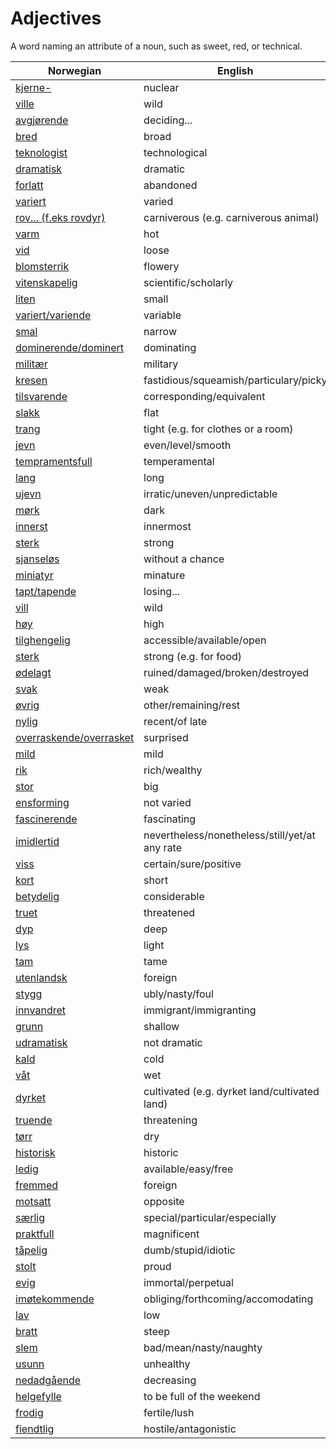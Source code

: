 # Adjectives

A word naming an attribute of a noun, such as sweet, red, or technical.

| Norwegian | English |
| --- | --- |
| [kjerne-](https://www.ordnett.no/search?language=no&phrase=kjerne-) | nuclear |
| [ville](https://www.ordnett.no/search?language=no&phrase=ville) | wild |
| [avgjørende](https://www.ordnett.no/search?language=no&phrase=avgjørende) | deciding... |
| [bred](https://www.ordnett.no/search?language=no&phrase=bred) | broad |
| [teknologist](https://www.ordnett.no/search?language=no&phrase=teknologist) | technological |
| [dramatisk](https://www.ordnett.no/search?language=no&phrase=dramatisk) | dramatic |
| [forlatt](https://www.ordnett.no/search?language=no&phrase=forlatt) | abandoned |
| [variert](https://www.ordnett.no/search?language=no&phrase=variert) | varied |
| [rov... (f.eks rovdyr)](https://www.ordnett.no/search?language=no&phrase=rov...%20(f.eks%20rovdyr)) | carniverous (e.g. carniverous animal) |
| [varm](https://www.ordnett.no/search?language=no&phrase=varm) | hot |
| [vid](https://www.ordnett.no/search?language=no&phrase=vid) | loose |
| [blomsterrik](https://www.ordnett.no/search?language=no&phrase=blomsterrik) | flowery |
| [vitenskapelig](https://www.ordnett.no/search?language=no&phrase=vitenskapelig) | scientific/scholarly |
| [liten](https://www.ordnett.no/search?language=no&phrase=liten) | small |
| [variert/variende](https://www.ordnett.no/search?language=no&phrase=variert/variende) | variable |
| [smal](https://www.ordnett.no/search?language=no&phrase=smal) | narrow |
| [dominerende/dominert](https://www.ordnett.no/search?language=no&phrase=dominerende/dominert) | dominating |
| [militær](https://www.ordnett.no/search?language=no&phrase=militær) | military |
| [kresen](https://www.ordnett.no/search?language=no&phrase=kresen) | fastidious/squeamish/particulary/picky |
| [tilsvarende](https://www.ordnett.no/search?language=no&phrase=tilsvarende) | corresponding/equivalent |
| [slakk](https://www.ordnett.no/search?language=no&phrase=slakk) | flat |
| [trang](https://www.ordnett.no/search?language=no&phrase=trang) | tight (e.g. for clothes or a room) |
| [jevn](https://www.ordnett.no/search?language=no&phrase=jevn) | even/level/smooth |
| [tempramentsfull](https://www.ordnett.no/search?language=no&phrase=tempramentsfull) | temperamental |
| [lang](https://www.ordnett.no/search?language=no&phrase=lang) | long |
| [ujevn](https://www.ordnett.no/search?language=no&phrase=ujevn) | irratic/uneven/unpredictable |
| [mørk](https://www.ordnett.no/search?language=no&phrase=mørk) | dark |
| [innerst](https://www.ordnett.no/search?language=no&phrase=innerst) | innermost |
| [sterk](https://www.ordnett.no/search?language=no&phrase=sterk) | strong |
| [sjanseløs](https://www.ordnett.no/search?language=no&phrase=sjanseløs) | without a chance |
| [miniatyr](https://www.ordnett.no/search?language=no&phrase=miniatyr) | minature |
| [tapt/tapende](https://www.ordnett.no/search?language=no&phrase=tapt/tapende) | losing... |
| [vill](https://www.ordnett.no/search?language=no&phrase=vill) | wild |
| [høy](https://www.ordnett.no/search?language=no&phrase=høy) | high |
| [tilghengelig](https://www.ordnett.no/search?language=no&phrase=tilghengelig) | accessible/available/open |
| [sterk](https://www.ordnett.no/search?language=no&phrase=sterk) | strong (e.g. for food) |
| [ødelagt](https://www.ordnett.no/search?language=no&phrase=ødelagt) | ruined/damaged/broken/destroyed |
| [svak](https://www.ordnett.no/search?language=no&phrase=svak) | weak |
| [øvrig](https://www.ordnett.no/search?language=no&phrase=øvrig) | other/remaining/rest |
| [nylig](https://www.ordnett.no/search?language=no&phrase=nylig) | recent/of late |
| [overraskende/overrasket](https://www.ordnett.no/search?language=no&phrase=overraskende/overrasket) | surprised |
| [mild](https://www.ordnett.no/search?language=no&phrase=mild) | mild |
| [rik](https://www.ordnett.no/search?language=no&phrase=rik) | rich/wealthy |
| [stor](https://www.ordnett.no/search?language=no&phrase=stor) | big |
| [ensforming](https://www.ordnett.no/search?language=no&phrase=ensforming) | not varied |
| [fascinerende](https://www.ordnett.no/search?language=no&phrase=fascinerende) | fascinating |
| [imidlertid](https://www.ordnett.no/search?language=no&phrase=imidlertid) | nevertheless/nonetheless/still/yet/at any rate |
| [viss](https://www.ordnett.no/search?language=no&phrase=viss) | certain/sure/positive |
| [kort](https://www.ordnett.no/search?language=no&phrase=kort) | short |
| [betydelig](https://www.ordnett.no/search?language=no&phrase=betydelig) | considerable |
| [truet](https://www.ordnett.no/search?language=no&phrase=truet) | threatened |
| [dyp](https://www.ordnett.no/search?language=no&phrase=dyp) | deep |
| [lys](https://www.ordnett.no/search?language=no&phrase=lys) | light |
| [tam](https://www.ordnett.no/search?language=no&phrase=tam) | tame |
| [utenlandsk](https://www.ordnett.no/search?language=no&phrase=utenlandsk) | foreign |
| [stygg](https://www.ordnett.no/search?language=no&phrase=stygg) | ubly/nasty/foul |
| [innvandret](https://www.ordnett.no/search?language=no&phrase=innvandret) | immigrant/immigranting |
| [grunn](https://www.ordnett.no/search?language=no&phrase=grunn) | shallow |
| [udramatisk](https://www.ordnett.no/search?language=no&phrase=udramatisk) | not dramatic |
| [kald](https://www.ordnett.no/search?language=no&phrase=kald) | cold |
| [våt](https://www.ordnett.no/search?language=no&phrase=våt) | wet |
| [dyrket](https://www.ordnett.no/search?language=no&phrase=dyrket) | cultivated (e.g. dyrket land/cultivated land) |
| [truende](https://www.ordnett.no/search?language=no&phrase=truende) | threatening |
| [tørr](https://www.ordnett.no/search?language=no&phrase=tørr) | dry |
| [historisk](https://www.ordnett.no/search?language=no&phrase=historisk) | historic |
| [ledig](https://www.ordnett.no/search?language=no&phrase=ledig) | available/easy/free |
| [fremmed](https://www.ordnett.no/search?language=no&phrase=fremmed) | foreign |
| [motsatt](https://www.ordnett.no/search?language=no&phrase=motsatt) | opposite |
| [særlig](https://www.ordnett.no/search?language=no&phrase=særlig) | special/particular/especially |
| [praktfull](https://www.ordnett.no/search?language=no&phrase=praktfull) | magnificent |
| [tåpelig](https://www.ordnett.no/search?language=no&phrase=tåpelig) | dumb/stupid/idiotic |
| [stolt](https://www.ordnett.no/search?language=no&phrase=stolt) | proud |
| [evig](https://www.ordnett.no/search?language=no&phrase=evig) | immortal/perpetual |
| [imøtekommende](https://www.ordnett.no/search?language=no&phrase=imøtekommende) | obliging/forthcoming/accomodating |
| [lav](https://www.ordnett.no/search?language=no&phrase=lav) | low |
| [bratt](https://www.ordnett.no/search?language=no&phrase=bratt) | steep |
| [slem](https://www.ordnett.no/search?language=no&phrase=slem) | bad/mean/nasty/naughty |
| [usunn](https://www.ordnett.no/search?language=no&phrase=usunn) | unhealthy |
| [nedadgående](https://www.ordnett.no/search?language=no&phrase=nedadgående) | decreasing |
| [helgefylle](https://www.ordnett.no/search?language=no&phrase=helgefylle) | to be full of the weekend |
| [frodig](https://www.ordnett.no/search?language=no&phrase=frodig) | fertile/lush |
| [fiendtlig](https://www.ordnett.no/search?language=no&phrase=fiendtlig) | hostile/antagonistic |

